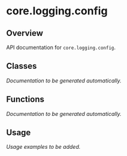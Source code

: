 # core.logging.config

## Overview

API documentation for `core.logging.config`.

## Classes

*Documentation to be generated automatically.*

## Functions

*Documentation to be generated automatically.*

## Usage

*Usage examples to be added.*

